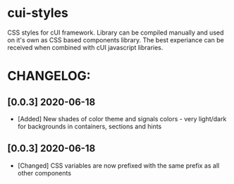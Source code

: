 # cui-styles
CSS styles for cUI framework.
Library can be compiled manually and used on it's own as CSS based components library.
The best experiance can be received when combined with cUI javascript libraries.

# CHANGELOG:
## [0.0.3] 2020-06-18
* [Added] New shades of color theme and signals colors - very light/dark for backgrounds in containers, sections and hints 

## [0.0.3] 2020-06-18
* [Changed] CSS variables are now prefixed with the same prefix as all other components